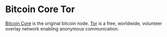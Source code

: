 Bitcoin Core Tor
=====

[Bitcoin Core](https://bitcoin.org/en/bitcoin-core/) is the original bitcoin node.
[Tor](https://www.torproject.org/) is a free, worldwide, volunteer overlay network enabling anonymous communication.
